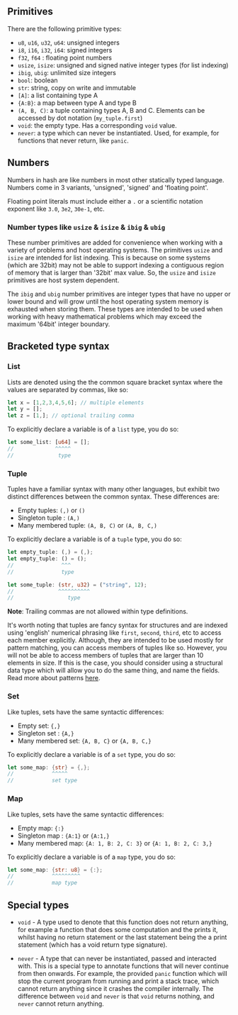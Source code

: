 ## Primitives
There are the following primitive types:

- `u8`, `u16`, `u32`, `u64`: unsigned integers
- `i8`, `i16`, `i32`, `i64`: signed integers
- `f32`, `f64` : floating point numbers
- `usize`, `isize`: unsigned and signed native integer types (for list indexing)
- `ibig`, `ubig`: unlimited size integers
- `bool`: boolean
- `str`: string, copy on write and immutable
- `[A]`: a list containing type A
- `{A:B}`: a map between type A and type B
- `(A, B, C)`: a tuple containing types A, B and C. Elements can be accessed by dot notation (`my_tuple.first`)
- `void`: the empty type. Has a corresponding `void` value.
- `never`: a type which can never be instantiated. Used, for example, for functions that never return, like `panic`.

## Numbers

Numbers in hash are like numbers in most other statically typed language. Numbers come in 3 variants, 'unsigned', 'signed' and 'floating point'.

Floating point literals must include either a `.` or a scientific notation exponent
like `3.0`, `3e2`, `30e-1`, etc.

### Number types like `usize` & `isize` & `ibig` & `ubig`

These number primitives are added for convenience when working with a variety of
problems and host operating systems. The primitives `usize` and `isize` are intended
for list indexing. This is because on some systems (which are 32bit) may not be able
to support indexing a contiguous region of memory that is larger than '32bit' max value. So, the `usize` and `isize` primitives are host system dependent. 

The `ibig` and `ubig` number primitives are integer types that have no upper
or lower bound and will grow until the host operating system memory is exhausted 
when storing them. These types are intended to be used when working with heavy mathematical problems which may exceed the maximum '64bit' integer boundary.

## Bracketed type syntax

### List
Lists are denoted using the the common square bracket syntax where the values are
separated by commas, like so:

```rs
let x = [1,2,3,4,5,6]; // multiple elements
let y = [];
let z = [1,]; // optional trailing comma
```

To explicitly declare a variable is of a `list` type, you do so:

```rs
let some_list: [u64] = [];
//             ^^^^^
//              type
```


### Tuple

Tuples have a familiar syntax with many other languages, but exhibit two distinct
differences between the common syntax. These differences are:

- Empty tuples: `(,)` or `()`
- Singleton tuple : `(A,)`
- Many membered tuple: `(A, B, C)` or `(A, B, C,)` 

To explicitly declare a variable is of a `tuple` type, you do so:

```rs
let empty_tuple: (,) = (,);
let empty_tuple: () = ();
//               ^^^
//               type

let some_tuple: (str, u32) = ("string", 12);
//              ^^^^^^^^^^
//                 type
```
**Note**: Trailing commas are not allowed within type definitions.


It's worth noting that tuples are fancy syntax for structures and are indexed
using 'english' numerical phrasing like `first`, `second`, `third`, etc to access
each member explicitly. Although, they are intended to be used mostly for pattern
matching, you can access members of tuples like so. However, you will not be able to access members of tuples that are larger than 10 elements in size. 
If this is the case, you should consider using a structural data type which will
allow you to do the same thing, and name the fields. Read more about patterns [here](pattern-matching.md).

### Set

Like tuples, sets have the same syntactic differences:

- Empty set: `{,}`
- Singleton set : `{A,}`
- Many membered set: `{A, B, C}` or `{A, B, C,}` 

To explicitly declare a variable is of a `set` type, you do so:

```rs
let some_map: {str} = {,};
//            ^^^^^
//            set type
```

### Map

Like tuples, sets have the same syntactic differences:

- Empty map: `{:}`
- Singleton map : `{A:1}` or `{A:1,}`
- Many membered map: `{A: 1, B: 2, C: 3}` or `{A: 1, B: 2, C: 3,}` 

To explicitly declare a variable is of a `map` type, you do so:

```rs
let some_map: {str: u8} = {:};
//            ^^^^^^^^^
//            map type
```

## Special types

- `void` - A type used to denote that this function does not return anything, for example a function that does some computation and the prints it, whilst having no
return statement or the last statement being the a print statement (which has a void return type signature).

- `never` - A type that can never be instantiated, passed and interacted with. This
is a special type to annotate functions that will never continue from then onwards.
For example, the provided `panic` function which will stop the current program from
running and print a stack trace, which cannot return anything since it crashes the 
compiler internally. 
The difference between `void` and `never` is that `void` returns nothing, and `never`
cannot return anything.
